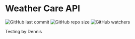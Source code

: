 # Weather Care API
![GitHub last commit](https://img.shields.io/github/last-commit/anaghakarurkar/Weather_Care?style=plastic) ![GitHub repo size](https://img.shields.io/github/repo-size/anaghakarurkar/Weather_Care) ![GitHub watchers](https://img.shields.io/github/watchers/anaghakarurkar/Weather_Care)

Testing by Dennis
